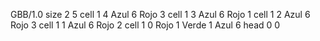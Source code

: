 <gs-board> GBB/1.0
size 2 5
cell 1 4 Azul 6 Rojo 3 
cell 1 3 Azul 6 Rojo 1 
cell 1 2 Azul 6 Rojo 3 
cell 1 1 Azul 6 Rojo 2 
cell 1 0 Rojo 1 Verde 1 Azul 6 
head 0 0
 </gs-board>
